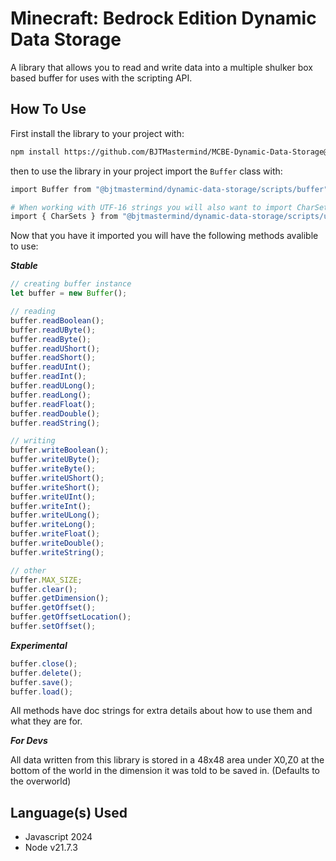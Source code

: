 # Minecraft: Bedrock Edition Dynamic Data Storage

A library that allows you to read and write data into a multiple shulker box based buffer for uses with the scripting API.

## How To Use

First install the library to your project with:

```sh
npm install https://github.com/BJTMastermind/MCBE-Dynamic-Data-Storage@v1.0.0
```

then to use the library in your project import the `Buffer` class with:

```sh
import Buffer from "@bjtmastermind/dynamic-data-storage/scripts/buffer";

# When working with UTF-16 strings you will also want to import CharSets
import { CharSets } from "@bjtmastermind/dynamic-data-storage/scripts/utils/charsets.js";
```

Now that you have it imported you will have the following methods avalible to use:

***Stable***

```js
// creating buffer instance
let buffer = new Buffer();

// reading
buffer.readBoolean();
buffer.readUByte();
buffer.readByte();
buffer.readUShort();
buffer.readShort();
buffer.readUInt();
buffer.readInt();
buffer.readULong();
buffer.readLong();
buffer.readFloat();
buffer.readDouble();
buffer.readString();

// writing
buffer.writeBoolean();
buffer.writeUByte();
buffer.writeByte();
buffer.writeUShort();
buffer.writeShort();
buffer.writeUInt();
buffer.writeInt();
buffer.writeULong();
buffer.writeLong();
buffer.writeFloat();
buffer.writeDouble();
buffer.writeString();

// other
buffer.MAX_SIZE;
buffer.clear();
buffer.getDimension();
buffer.getOffset();
buffer.getOffsetLocation();
buffer.setOffset();
```

***Experimental***

```js
buffer.close();
buffer.delete();
buffer.save();
buffer.load();
```

All methods have doc strings for extra details about how to use them and what they are for.

***For Devs***

All data written from this library is stored in a 48x48 area under X0,Z0 at the bottom of the world in the dimension it was told to be saved in. (Defaults to the overworld)

## Language(s) Used

* Javascript 2024
* Node v21.7.3
